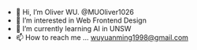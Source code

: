 - 👋 Hi, I’m Oliver WU. @MUOliver1026
- 👀 I’m interested in Web Frontend Design
- 🌱 I’m currently learning AI in UNSW
- 📫 How to reach me ... wuyuanming1998@gmail.com

<!---
MUOliver1026/MUOliver1026 is a ✨ special ✨ repository because its `README.md` (this file) appears on your GitHub profile.
You can click the Preview link to take a look at your changes.
--->
